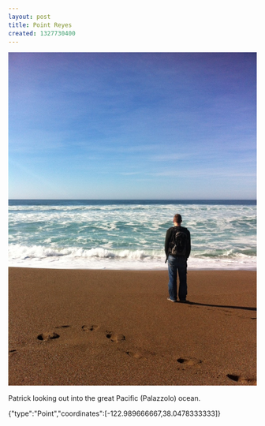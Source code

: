 ```yaml
---
layout: post
title: Point Reyes
created: 1327730400
---
```


![](/images/posts/point-reyes.JPG)

Patrick looking out into the great Pacific (Palazzolo) ocean.


<div class="location">
<span class="geojson">{"type":"Point","coordinates":[-122.989666667,38.0478333333]}</span>
</div>
